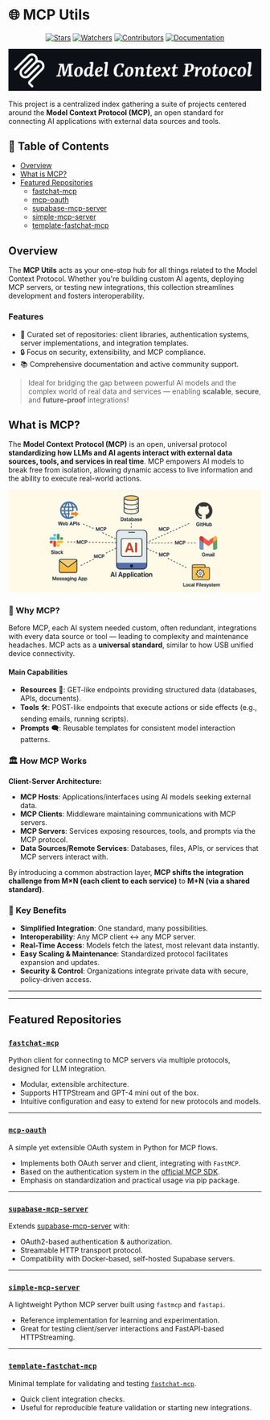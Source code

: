# 🌐 MCP Utils

<div align="center">

[![Stars](https://img.shields.io/github/stars/rb58853/mcp-utils?style=flat&logo=github)](https://github.com/rb58853/mcp-utils/stargazers)
[![Watchers](https://img.shields.io/github/watchers/rb58853/mcp-utils?style=flat&logo=github)](https://github.com/rb58853/mcp-utils)
[![Contributors](https://img.shields.io/github/contributors/rb58853/mcp-utils)](https://github.com/rb58853/mcp-utils/graphs/contributors)
[![Documentation](https://img.shields.io/badge/docs-modelcontextprotocol.io-blue.svg)](https://modelcontextprotocol.io)

</div>

![alt text](/images/dark.png)

This project is a centralized index gathering a suite of projects centered around the **Model Context Protocol (MCP)**, an open standard for connecting AI applications with external data sources and tools.

## 📑 Table of Contents

* [Overview](#utils-overview)
* [What is MCP?](#what-is-mcp)
* [Featured Repositories](#featured-repositories)
  * [fastchat-mcp](#fastchat-mcp)
  * [mcp-oauth](#mcp-oauth)
  * [supabase-mcp-server](#supabase-mcp-server)
  * [simple-mcp-server](#simple-mcp-server)
  * [template-fastchat-mcp](#template-fastchat-mcp)

## Overview

The **MCP Utils** acts as your one-stop hub for all things related to the Model Context Protocol. Whether you're building custom AI agents, deploying MCP servers, or testing new integrations, this collection streamlines development and fosters interoperability.

### Features
* 🚀 Curated set of repositories: client libraries, authentication systems, server implementations, and integration templates.
* 🔒 Focus on security, extensibility, and MCP compliance.
* 📚 Comprehensive documentation and active community support.

> Ideal for bridging the gap between powerful AI models and the complex world of real data and services — enabling **scalable**, **secure**, and **future-proof** integrations!

## What is MCP?

The **Model Context Protocol (MCP)** is an open, universal protocol **standardizing how LLMs and AI agents interact with external data sources, tools, and services in real time**. MCP empowers AI models to break free from isolation, allowing dynamic access to live information and the ability to execute real-world actions.

![MCP Diagram](images/image.png)

### 🧩 Why MCP?

Before MCP, each AI system needed custom, often redundant, integrations with every data source or tool — leading to complexity and maintenance headaches. MCP acts as a **universal standard**, similar to how USB unified device connectivity.

#### Main Capabilities

* **Resources** 📄: GET-like endpoints providing structured data (databases, APIs, documents).
* **Tools** 🛠️: POST-like endpoints that execute actions or side effects (e.g., sending emails, running scripts).
* **Prompts** 🗨️: Reusable templates for consistent model interaction patterns.

### 🏛️ How MCP Works

**Client-Server Architecture:**

* **MCP Hosts**: Applications/interfaces using AI models seeking external data.
* **MCP Clients**: Middleware maintaining communications with MCP servers.
* **MCP Servers**: Services exposing resources, tools, and prompts via the MCP protocol.
* **Data Sources/Remote Services**: Databases, files, APIs, or services that MCP servers interact with.

By introducing a common abstraction layer, **MCP shifts the integration challenge from M×N (each client to each service)** to **M+N (via a shared standard)**.

### 🌟 Key Benefits

* **Simplified Integration**: One standard, many possibilities.
* **Interoperability**: Any MCP client ↔ any MCP server.
* **Real-Time Access**: Models fetch the latest, most relevant data instantly.
* **Easy Scaling & Maintenance**: Standardized protocol facilitates expansion and updates.
* **Security & Control**: Organizations integrate private data with secure, policy-driven access.

---
---

## Featured Repositories

### [`fastchat-mcp`](https://github.com/rb58853/fastchat-mcp)

Python client for connecting to MCP servers via multiple protocols, designed for LLM integration.
* Modular, extensible architecture.
* Supports HTTPStream and GPT-4 mini out of the box.
* Intuitive configuration and easy to extend for new protocols and models.

---

### [`mcp-oauth`](https://github.com/rb58853/mcp-oauth)

A simple yet extensible OAuth system in Python for MCP flows.
* Implements both OAuth server and client, integrating with `FastMCP`.
* Based on the authentication system in the [official MCP SDK](https://github.com/modelcontextprotocol/python-sdk/tree/main/examples).
* Emphasis on standardization and practical usage via pip package.

---

### [`supabase-mcp-server`](https://github.com/rb58853/supabase-mcp-server)

Extends [supabase-mcp-server](https://github.com/alexander-zuev/supabase-mcp-server) with:
* OAuth2-based authentication & authorization.
* Streamable HTTP transport protocol.
* Compatibility with Docker-based, self-hosted Supabase servers.

---

### [`simple-mcp-server`](https://github.com/rb58853/simple-mcp-server)

A lightweight Python MCP server built using `fastmcp` and `fastapi`.
* Reference implementation for learning and experimentation.
* Great for testing client/server interactions and FastAPI-based HTTPStreaming.

---

### [`template-fastchat-mcp`](https://github.com/rb58853/template-fastchat-mcp)

Minimal template for validating and testing [`fastchat-mcp`](https://github.com/rb58853/fastchat-mcp).
* Quick client integration checks.
* Useful for reproducible feature validation or starting new integrations.
